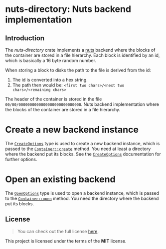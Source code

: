 # nuts-directory: Nuts backend implementation

## Introduction

The _nuts-directory_ crate implements a [nuts] backend where the blocks of
the container are stored in a file hierarchy. Each block is identified by
an id, which is basically a 16 byte random number.

When storing a block to disks the path to the file is derived from the id:

1. The id is converted into a hex string.
2. The path then would be:
   `<first two chars>/<next two chars>/<remaining chars>`

The header of the container is stored in the file
`00/00/0000000000000000000000000000`.
Nuts backend implementation where the blocks of the container are stored
in a file hierarchy.

# Create a new backend instance

The [`CreateOptions`] type is used to create a new backend instance, which
is passed to the [`Container::create`] method. You need at least a
directory where the backend put its blocks. See the [`CreateOptions`]
documentation for further options.

# Open an existing backend

The [`OpenOptions`] type is used to open a backend instance, which is
passed to the [`Container::open`] method. You need the directory where the
backend put its blocks.

## License

> You can check out the full license
> [here](https://github.com/drobin/nuts-container/blob/master/LICENSE).

This project is licensed under the terms of the **MIT** license.

[nuts]: https://github.com/drobin/nuts-container
[`CreateOptions`]: https://docs.rs/nuts-container/latest/nuts_directory/struct.CreateOptions.html
[`OpenOptions`]: https://docs.rs/nuts-container/latest/nuts_directory/struct.OpenOptions.html
[`Container::create`]: https://docs.rs/nuts-container/latest/nuts_container/container/struct.Container.html#method.create
[`Container::open`]: https://docs.rs/nuts-container/latest/nuts_container/container/struct.Container.html#method.open
